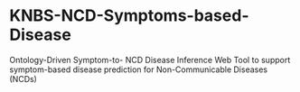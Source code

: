 # KNBS-NCD-Symptoms-based-Disease
Ontology-Driven Symptom-to- NCD Disease Inference Web Tool to support symptom-based disease prediction for Non-Communicable Diseases (NCDs)
